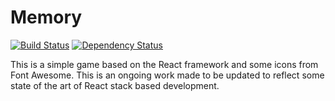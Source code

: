 Memory
======

[![Build Status](https://secure.travis-ci.org/stephanedaviet/memory.svg?branch=master)](http://travis-ci.org/#!/stephanedaviet/memory)
[![Dependency Status](https://david-dm.org/stephanedaviet/memory.svg)](https://david-dm.org/stephanedaviet/memory)

This is a simple game based on the React framework and some icons from Font
Awesome. This is an ongoing work made to be updated to reflect some state of the
art of React stack based development.
